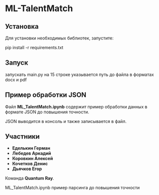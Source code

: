 # ML-TalentMatch

## Установка

Для установки необходимых библиотек, запустите:

pip install -r requirements.txt

## Запуск

запускать main.py
на 15 строке указывается путь до файла в форматах docx и pdf

## Пример обработки JSON

Файл **ML_TalentMatch.ipynb** содержит пример обработки данных в формате JSON до повышения точности.

JSON выводится в консоль и также записывается в файл.

## Участники

- **Еделькин Герман**
- **Лебедев Аркадий**
- **Коровкин Алексей**
- **Кочетков Денис**
- **Дьячков Егор**

Команда **Quantum Ray**.





ML_TalentMatch.ipynb пример парсинга до повышения точности


